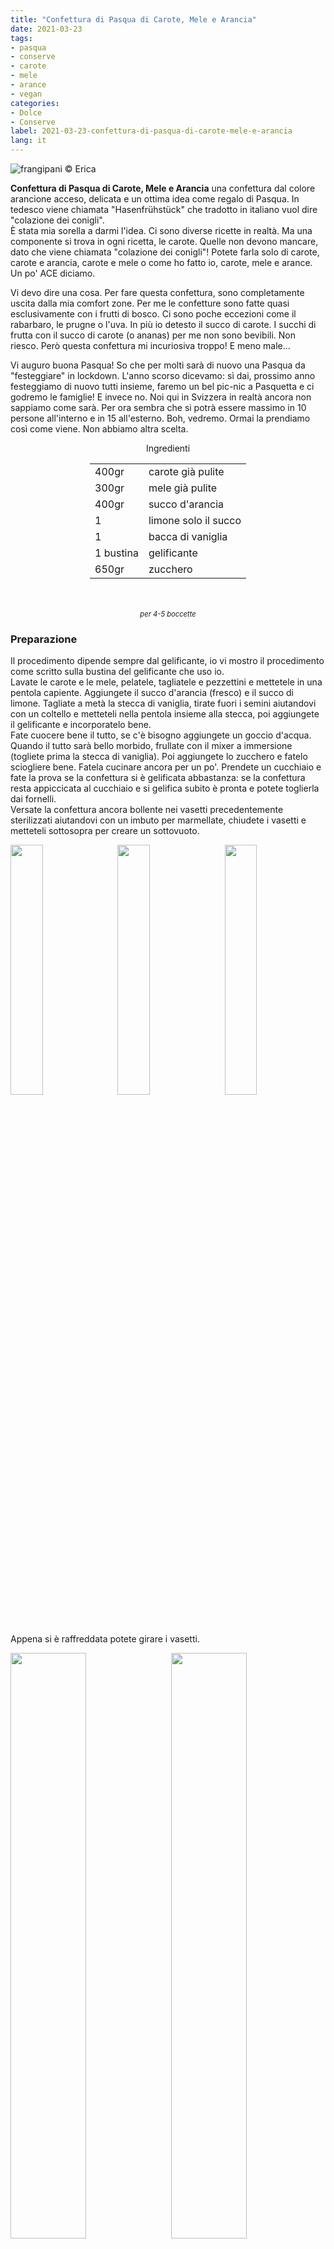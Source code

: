 ```yaml
---
title: "Confettura di Pasqua di Carote, Mele e Arancia"
date: 2021-03-23
tags: 
- pasqua
- conserve
- carote
- mele
- arance
- vegan
categories:
- Dolce
- Conserve
label: 2021-03-23-confettura-di-pasqua-di-carote-mele-e-arancia
lang: it 
---
```

![](header.jpeg "frangipani © Erica")

**Confettura di Pasqua di Carote, Mele e Arancia** una confettura dal colore arancione acceso, delicata e un ottima idea come regalo di Pasqua. In tedesco viene chiamata "Hasenfrühstück" che tradotto in italiano vuol dire "colazione dei conigli".
<br />
È stata mia sorella a darmi l'idea. Ci sono diverse ricette in realtà. Ma una componente si trova in ogni ricetta, le carote. Quelle non devono mancare, dato che viene chiamata "colazione dei conigli"! Potete farla solo di carote, carote e arancia, carote e mele o come ho fatto io, carote, mele e arance. Un po' ACE diciamo.

Vi devo dire una cosa. Per fare questa confettura, sono completamente uscita dalla mia comfort zone. Per me le confetture sono fatte quasi esclusivamente con i frutti di bosco. Ci sono poche eccezioni come il rabarbaro, le prugne o l'uva. In più io detesto il succo di carote. I succhi di frutta con il succo di carote (o ananas) per me non sono bevibili. Non riesco. Però questa confettura mi incuriosiva troppo! E meno male...

Vi auguro buona Pasqua! So che per molti sarà di nuovo una Pasqua da "festeggiare" in lockdown. L'anno scorso dicevamo: sì dai, prossimo anno festeggiamo di nuovo tutti insieme, faremo un bel pic-nic a Pasquetta e ci godremo le famiglie! E invece no. Noi qui in Svizzera in realtà ancora non sappiamo come sarà. Per ora sembra che si potrà essere massimo in 10 persone all'interno e in 15 all'esterno. Boh, vedremo. Ormai la prendiamo così come viene. Non abbiamo altra scelta.

<div id="wrapper" style="text-align: center">
  <div id="yourdiv" style="display: inline-block;">
    <div class="ingredients" itemscope itemtype="http://schema.org/Recipe">
      <span itemprop="name" style="display:none;">Confettura di Pasqua di Carote, Mele e Arancia</span>
      <span itemprop="recipeCategory" style="display:none;">Dolce</span>
      <img itemprop="image" style="display:none;" class="ignore-gallery-item" src="header.jpeg"/>
      <span itemprop="author" style="display:none;">Erica Raiano</span>
      <span itemprop="description" style="display:none;">Confettura di Pasqua di Carote, Mele e Arancia una confettura dal colore arancione acceso, delicata e un ottima idea come regalo di Pasqua.</span>
      <div class="ingredients-title">Ingredienti</div>
      <table>
        <tbody>
          <tr itemprop="recipeIngredient">
            <td>400gr</td>
            <td>carote già pulite</td>
          </tr>
          <tr itemprop="recipeIngredient">
            <td>300gr</td>
            <td>mele già pulite</td>
          </tr>
          <tr itemprop="recipeIngredient">
            <td>400gr</td>
            <td>succo d'arancia</td>
          </tr>
          <tr itemprop="recipeIngredient">
            <td>1</td>
            <td>limone solo il succo</td>
          </tr>
          <tr itemprop="recipeIngredient">
            <td>1</td>
            <td>bacca di vaniglia</td>
          </tr>
          <tr itemprop="recipeIngredient">
            <td>1 bustina</td>
            <td>gelificante</td>
          </tr>
          <tr itemprop="recipeIngredient">
            <td>650gr</td>
            <td>zucchero</td>
          </tr>
        </tbody>
      </table>
      <br></br>
      <i class="pull-right" style="font-size: 80%;" itemprop="recipeYield">per 4-5 boccette</i>
    </div>
  </div>
</div>


<h3>
  <font color="grey">
    <i class="fa-solid fa-gears"></i>
  </font> Preparazione
</h3>

Il procedimento dipende sempre dal gelificante, io vi mostro il procedimento come scritto sulla bustina del gelificante che uso io.
<br />
Lavate le carote e le mele, pelatele, tagliatele e pezzettini e mettetele in una pentola capiente. Aggiungete il succo d'arancia (fresco) e il succo di limone. Tagliate a metà la stecca di vaniglia, tirate fuori i semini aiutandovi con un coltello e metteteli nella pentola insieme alla stecca, poi aggiungete il gelificante e incorporatelo bene.
<br />
Fate cuocere bene il tutto, se c'è bisogno aggiungete un goccio d'acqua. Quando il tutto sarà bello morbido, frullate con il mixer a immersione (togliete prima la stecca di vaniglia). Poi aggiungete lo zucchero e fatelo sciogliere bene. Fatela cucinare ancora per un po'. Prendete un cucchiaio e fate la prova se la confettura si è gelificata abbastanza: se la confettura resta appiccicata al cucchiaio e si gelifica subito è pronta e potete toglierla dai fornelli.
<br />
Versate la confettura ancora bollente nei vasetti precedentemente sterilizzati aiutandovi con un imbuto per marmellate, chiudete i vasetti e metteteli sottosopra per creare un sottovuoto. 
<p>
  <div style="width: 100%; margin-bottom: 0">
    <img style="float: left; width: 32%; margin-right: 1%;" src="pentola.jpeg" alt="" title="frangipani © Erica" />
    <img style="float: left; width: 32%; margin-right: 1%; margin-left: 1%;" src="gelificata.jpeg" alt="" title="frangipani © Erica" />
    <img style="float: left; width: 32%; margin-left: 1%;" src="vasetti.jpeg" alt="" title="frangipani © Erica" />
    <div style="clear: both"></div>
  </div>
</p>

Appena si è raffreddata potete girare i vasetti.
<p>
  <div style="width: 100%; margin-bottom: 0">
    <img style="float: left; width: 49%; margin-right: 1%" src="risultato1.jpeg" alt="" title="frangipani © Erica" />
    <img style="float: left; width: 49%; margin-left: 1%" src="risultato2.jpeg" alt="" title="frangipani © Erica" />
    <div style="clear: both"></div>
  </div>
</p>

<p>
  <div style="width: 100%; margin-bottom: 0">
    <img style="float: left; width: 49%; margin-right: 1%" src="risultato3.jpeg" alt="" title="frangipani © Erica" />
    <img style="float: left; width: 49%; margin-left: 1%" src="risultato4.jpeg" alt="" title="frangipani © Erica" />
    <div style="clear: both"></div>
  </div>
</p>

![](risultato5.jpeg "frangipani © Erica")

<p>
  <div style="width: 100%; margin-bottom: 0">
    <img style="float: left; width: 49%; margin-right: 1%" src="risultato6.jpeg" alt="" title="frangipani © Erica" />
    <img style="float: left; width: 49%; margin-left: 1%" src="risultato7.jpeg" alt="" title="frangipani © Erica" />
    <div style="clear: both"></div>
  </div>
</p>

![](risultato8.jpeg "frangipani © Erica")

<h4>Buon appetito
  <font color="red">
    <i class="fa-regular fa-face-smile"></i>
  </font>
</h4>